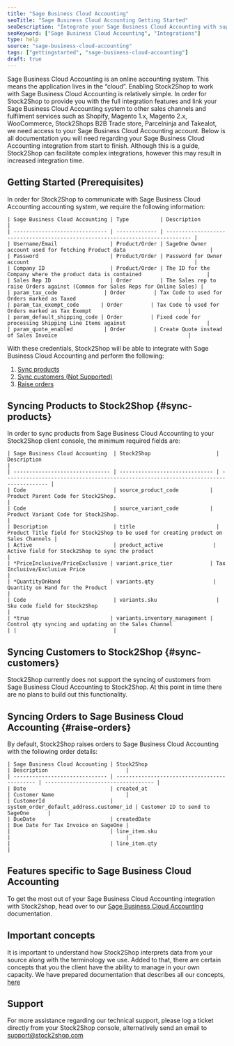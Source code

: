 ```yaml
---
title: "Sage Business Cloud Accounting"
seoTitle: "Sage Business Cloud Accounting Getting Started"
seoDescription: "Integrate your Sage Business Cloud Accounting with supported B2B and B2C Systems through Stock2Shop"
seoKeyword: ["Sage Business Cloud Accounting", "Integrations"]
type: help
source: "sage-business-cloud-accounting"
tags: ["gettingstarted", "sage-business-cloud-accounting"]
draft: true
---
```


Sage Business Cloud Accounting is an online accounting system. 
This means the application lives in the “cloud”. Enabling Stock2Shop to work with 
Sage Business Cloud Accounting is relatively simple. In order for Stock2Shop to 
provide you with the full integration features and link your Sage Business Cloud Accounting system 
to other sales channels and fulfilment services such as 
Shopify, Magento 1.x, Magento 2.x, WooCommerce, Stock2Shops B2B Trade store, 
Parcelninja and Takealot, we need access to your Sage Business Cloud Accounting account.
Below is all documentation you will need regarding your Sage Business Cloud Accounting integration from start to finish.
Although this is a guide, Stock2Shop can facilitate complex integrations, however this may result in increased integration time.

## Getting Started (Prerequisites)
In order for Stock2Shop to communicate with Sage Business Cloud Accounting accounting system, 
we require the following information:

```
| Sage Business Cloud Accounting | Type          | Description                                                                    |
| ------------------------------ | ------------- | ------------------------------------------------------------------------------ |
| Username/Email                 | Product/Order | SageOne Owner account used for fetching Product data                           |
| Password                       | Product/Order | Password for Owner account                                                     |
| Company ID                     | Product/Order | The ID for the Company where the product data is contained                     |
| Sales Rep ID                   | Order         | The Sales rep to raise Orders against (Common for Sales Reps for Online Sales) |
| param_tax_code               | Order         | Tax Code to used for Orders marked as Taxed                                    |
| param_tax_exempt_code       | Order         | Tax Code to used for Orders marked as Tax Exempt                               |
| param_default_shipping_code | Order         | Fixed code for processing Shipping Line Items against                          |
| param_quote_enabled          | Order         | Create Quote instead of Sales Invoice                                          |
```

With these credentials, Stock2Shop will be able to integrate with 
Sage Business Cloud Accounting and perform the following:

1. [Sync products](#sync-products) 
2. [Sync customers (Not Supported)](#sync-customers) 
3. [Raise orders](#raise-orders) 

## Syncing Products to Stock2Shop {#sync-products}
In order to sync products from Sage Business Cloud Accounting to your Stock2Shop client console, 
the minimum required fields are:

```
| Sage Business Cloud Accounting  | Stock2Shop                     | Description                                                                          |
| ------------------------------- | ------------------------------ | ------------------------------------------------------------------------------------ |
| Code                            | source_product_code          | Product Parent Code for Stock2Shop.                                                  |
| Code                            | source_variant_code          | Product Variant Code for Stock2Shop.                                                 |
| Description                     | title                          | Product Title field for Stock2Shop to be used for creating product on Sales Channels |
| Active                          | product_active                | Active field for Stock2Shop to sync the product                                      |
| *PriceInclusive/PriceExclusive | variant.price_tier            | Tax Inclusive/Exclusive Price                                                        |
| *QuantityOnHand                | variants.qty                   | Quantity on Hand for the Product                                                     |
| Code                            | variants.sku                   | Sku code field for Stock2Shop                                                        |
| *true                          | variants.inventory_management | Control qty syncing and updating on the Sales Channel                                | |                               |
```

## Syncing Customers to Stock2Shop  {#sync-customers}
Stock2Shop currently does not support the syncing of customers from Sage Business Cloud Accounting to Stock2Shop.
At this point in time there are no plans to build out this functionality.
 
## Syncing Orders to Sage Business Cloud Accounting {#raise-orders}
By default, Stock2Shop raises orders to Sage Business Cloud Accounting with the following order details:

```
| Sage Business Cloud Accounting | Stock2Shop                                   | Description                         |
| ------------------------------ | -------------------------------------------- | ----------------------------------- |
| Date                           | created_at                                  | Customer Name                       |
| CustomerId                     | system_order_default_address.customer_id | Customer ID to send to SageOne      |
| DueDate                        | createdDate                                  | Due Date for Tax Invoice on SageOne |
|                                | line_item.sku                               |                                     |
|                                | line_item.qty                               |
```

## Features specific to Sage Business Cloud Accounting
To get the most out of your Sage Business Cloud Accounting integration with Stock2shop, 
head over to our [Sage Business Cloud Accounting](/help/features-sage-business-cloud-accounting "Sage Business Cloud Accounting features") documentation.

## Important concepts 
It is important to understand how Stock2Shop interprets data from your source 
along with the terminology we use. Added to that, there are certain concepts that you 
the client have the ability to manage in your own capacity. We have prepared 
documentation that describes all our concepts, [here](/help/how-it-works "How it works")

## Support
For more assistance regarding our technical support, please log a ticket
directly from your Stock2Shop console, alternatively send an email to support@stock2shop.com
